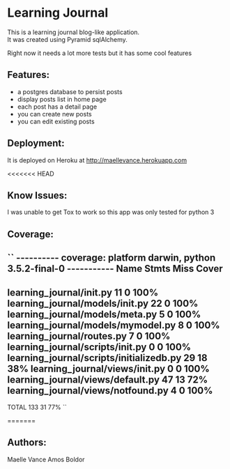 # Learning Journal


This is a learning journal blog-like application.  
It was created using Pyramid sqlAlchemy.  

Right now it needs a lot more tests but it has some cool features


## Features:
- a postgres database to persist posts
- display posts list in home page
- each post has a detail page
- you can create new posts
- you can edit existing posts


## Deployment:
It is deployed on Heroku at http://maellevance.herokuapp.com

<<<<<<< HEAD

## Know Issues:
I was unable to get Tox to work so this app was only tested for python 3

## Coverage:

``
---------- coverage: platform darwin, python 3.5.2-final-0 -----------
Name                                       Stmts   Miss  Cover
--------------------------------------------------------------
learning_journal/__init__.py                  11      0   100%
learning_journal/models/__init__.py           22      0   100%
learning_journal/models/meta.py                5      0   100%
learning_journal/models/mymodel.py             8      0   100%
learning_journal/routes.py                     7      0   100%
learning_journal/scripts/__init__.py           0      0   100%
learning_journal/scripts/initializedb.py      29     18    38%
learning_journal/views/__init__.py             0      0   100%
learning_journal/views/default.py             47     13    72%
learning_journal/views/notfound.py             4      0   100%
--------------------------------------------------------------
TOTAL                                        133     31    77%
``

=======
## Authors:
Maelle Vance
Amos Boldor
